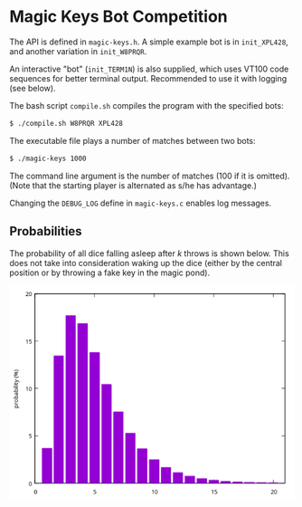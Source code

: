 # Magic Keys Bot Competition

The API is defined in `magic-keys.h`.
A simple example bot is in `init_XPL428`, and another variation in `init_W8PRQR`.

An interactive "bot" (`init_TERM1N`) is also supplied,
which uses VT100 code sequences for better terminal output.
Recommended to use it with logging (see below).

The bash script `compile.sh` compiles the program with the specified bots:
```bash
$ ./compile.sh W8PRQR XPL428
```

The executable file plays a number of matches between two bots:
```bash
$ ./magic-keys 1000
```
The command line argument is the number of matches (100 if it is omitted).
(Note that the starting player is alternated as s/he has advantage.)

Changing the `DEBUG_LOG` define in `magic-keys.c` enables log messages.

## Probabilities
The probability of all dice falling asleep after *k* throws is shown below.
This does not take into consideration waking up the dice (either by the central position
or by throwing a fake key in the magic pond).

![Throw probabilities](throw-probability.png)

